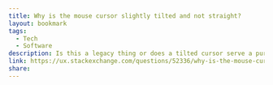 ```yaml
---
title: Why is the mouse cursor slightly tilted and not straight?
layout: bookmark
tags:
  - Tech
  - Software
description: Is this a legacy thing or does a tilted cursor serve a purpose? I can tell that the angle provides a totally vertical left edge which helps when highlighting text but what else apart from that?
link: https://ux.stackexchange.com/questions/52336/why-is-the-mouse-cursor-slightly-tilted-and-not-straight
share:
---
```


